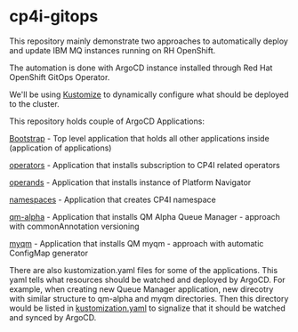 # cp4i-gitops

This repository mainly demonstrate two approaches to automatically deploy and update IBM MQ instances running on RH OpenShift.

The automation is done with ArgoCD instance installed through Red Hat OpenShift GitOps Operator. 

We'll be using [Kustomize](https://kustomize.io/) to dynamically configure what should be deployed to the cluster. 

This repository holds couple of ArgoCD Applications: 

[Bootstrap](bootstrap.yaml) - Top level application that holds all other applications inside (application of applications)

[operators](operators/) - Application that installs subscription to CP4I related operators

[operands](operands/) - Application that installs instance of Platform Navigator

[namespaces](namespaces/) - Application that creates CP4I namespace 

[qm-alpha](qm-alpha) - Application that installs QM Alpha Queue Manager - approach with commonAnnotation versioning

[myqm](myqm) - Application that installs QM myqm - approach with automatic ConfigMap generator

There are also kustomization.yaml files for some of the applications. This yaml tells what resources should be watched and deployed by ArgoCD. For example, when creating new Queue Manager application, new direcotry with similar structure to qm-alpha and myqm directories. Then this directory would be listed in [kustomization.yaml](kustomization.yaml) to signalize that it should be watched and synced by ArgoCD. 

